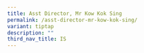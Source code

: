 ```yaml
---
title: Asst Director, Mr Kow Kok Sing
permalink: /asst-director-mr-kow-kok-sing/
variant: tiptap
description: ""
third_nav_title: IS
---
```

